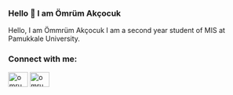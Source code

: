 ### Hello 👋 I am Ömrüm Akçocuk
Hello, I am Ömmrüm Akçocuk I am a second year student of MIS at Pamukkale University.
<h3 align="left">Connect with me:</h3>
<p align="left">
<a href="https://www.linkedin.com/in/omrumakcocuk/" target="blank"><img align="center" src="https://raw.githubusercontent.com/rahuldkjain/github-profile-readme-generator/master/src/images/icons/Social/linked-in-alt.svg" alt="omrumakcocuk" height="30" width="40" /></a>
<a href="https://instagram.com/omrumakcocuk" target="blank"><img align="center" src="https://raw.githubusercontent.com/rahuldkjain/github-profile-readme-generator/master/src/images/icons/Social/instagram.svg" alt="omrumakcocuk" height="30" width="40" /></a>
</p>
